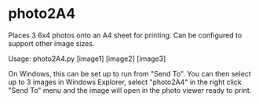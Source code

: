 # photo2A4

Places 3 6x4 photos onto an A4 sheet for printing.
Can be configured to support other image sizes.

Usage:
photo2A4.py [image1] [image2] [image3]

On Windows, this can be set up to run from "Send To". You can then select up to 3 images in Windows Explorer, select "photo2A4" in the right click "Send To" menu and the image will open in the photo viewer ready to print.

